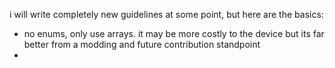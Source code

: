 i will write completely new guidelines at some point, but here are the basics:
- no enums, only use arrays. it may be more costly to the device but its far better from a modding and future contribution standpoint
- 